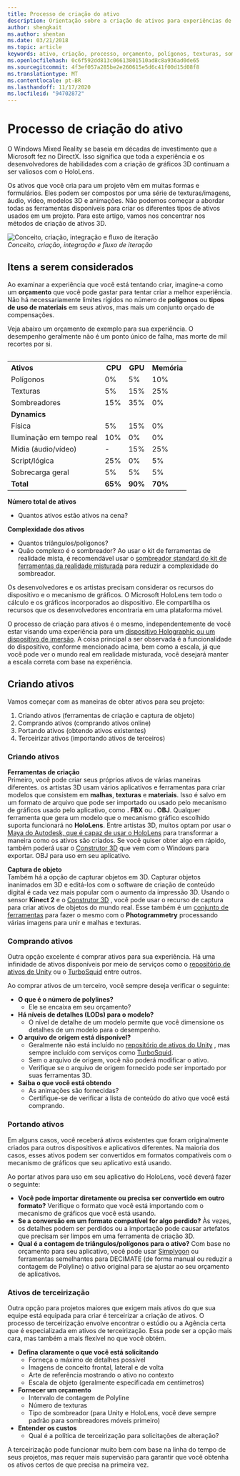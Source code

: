 ```yaml
---
title: Processo de criação do ativo
description: Orientação sobre a criação de ativos para experiências de realidade misturada.
author: shengkait
ms.author: shentan
ms.date: 03/21/2018
ms.topic: article
keywords: ativo, criação, processo, orçamento, polígonos, texturas, sombreadores, desempenho, headset de realidade misturada, headset de realidade misturada do Windows, headset de realidade virtual, HoloLens, MRTK, kit de ferramentas de realidade misturada, ativos
ms.openlocfilehash: 0c6f592dd813c06613801510ad8c8a936ad0de65
ms.sourcegitcommit: 4f3ef057a285be2e260615e5d6c41f00d15d08f8
ms.translationtype: MT
ms.contentlocale: pt-BR
ms.lasthandoff: 11/17/2020
ms.locfileid: "94702872"
---
```

# <a name="asset-creation-process"></a>Processo de criação do ativo

O Windows Mixed Reality se baseia em décadas de investimento que a Microsoft fez no DirectX. Isso significa que toda a experiência e os desenvolvedores de habilidades com a criação de gráficos 3D continuam a ser valiosos com o HoloLens.

Os ativos que você cria para um projeto vêm em muitas formas e formulários. Eles podem ser compostos por uma série de texturas/imagens, áudio, vídeo, modelos 3D e animações. Não podemos começar a abordar todas as ferramentas disponíveis para criar os diferentes tipos de ativos usados em um projeto. Para este artigo, vamos nos concentrar nos métodos de criação de ativos 3D.

![Conceito, criação, integração e fluxo de iteração](images/concept-creation-integration-iteration-flow-640px.jpg)<br>
*Conceito, criação, integração e fluxo de iteração*

## <a name="things-to-consider"></a>Itens a serem considerados

Ao examinar a experiência que você está tentando criar, imagine-a como um **orçamento** que você pode gastar para tentar criar a melhor experiência. Não há necessariamente limites rígidos no número de **polígonos** ou **tipos de uso de materiais** em seus ativos, mas mais um conjunto orçado de compensações.

Veja abaixo um orçamento de exemplo para sua experiência. O desempenho geralmente não é um ponto único de falha, mas morte de mil recortes por si.
<br>

<table style="float:right; margin-left: 10px;">
<tr>
<th style="text-align:left;"><b>Ativos</b></th><th style="text-align:right;"> CPU</th><th> GPU</th><th> Memória</th>
</tr><tr>
<td> Polígonos</td><td> 0%</td><td> 5%</td><td> 10%</td>
</tr><tr>
<td> Texturas</td><td> 5%</td><td> 15%</td><td>25%</td>
</tr><tr>
<td> Sombreadores</td><td> 15%</td><td> 35%</td><td> 0%</td>
</tr><tr>
<td> <b>Dynamics</b></td><td></td><td></td><td></td>
</tr><tr>
<td> Física</td><td> 5%</td><td> 15%</td><td> 0%</td>
</tr><tr>
<td> Iluminação em tempo real</td><td> 10%</td><td> 0%</td><td> 0%</td>
</tr><tr>
<td> Mídia (áudio/vídeo)</td><td> -</td><td> 15%</td><td> 25%</td>
</tr><tr>
<td> Script/lógica</td><td> 25%</td><td> 0%</td><td> 5%</td>
</tr><tr>
<td> Sobrecarga geral</td><td> 5%</td><td> 5%</td><td> 5%</td>
</tr><tr>
<td> <b>Total</b></td><td> <b>65%</b></td><td> <b>90%</b></td><td> <b>70%</b></td>
</tr>
</table>

**Número total de ativos**
* Quantos ativos estão ativos na cena?

**Complexidade dos ativos**
* Quantos triângulos/polígonos?
* Quão complexo é o sombreador? Ao usar o kit de ferramentas de realidade mista, é recomendável usar o [sombreador standard do kit de ferramentas da realidade misturada](https://github.com/microsoft/MixedRealityToolkit-Unity/blob/mrtk_release/Documentation/README_MRTKStandardShader.md) para reduzir a complexidade do sombreador.

Os desenvolvedores e os artistas precisam considerar os recursos do dispositivo e o mecanismo de gráficos. O Microsoft HoloLens tem todo o cálculo e os gráficos incorporados ao dispositivo. Ele compartilha os recursos que os desenvolvedores encontraria em uma plataforma móvel.

O processo de criação para ativos é o mesmo, independentemente de você estar visando uma experiência para um [dispositivo Holographic ou um dispositivo de imersão](../discover/mixed-reality.md#the-mixed-reality-spectrum). A coisa principal a ser observada é a funcionalidade do dispositivo, conforme mencionado acima, bem como a escala, já que você pode ver o mundo real em realidade misturada, você desejará manter a escala correta com base na experiência.

## <a name="authoring-assets"></a>Criando ativos

Vamos começar com as maneiras de obter ativos para seu projeto:
1. Criando ativos (ferramentas de criação e captura de objeto)
2. Comprando ativos (comprando ativos online)
3. Portando ativos (obtendo ativos existentes)
4. Terceirizar ativos (importando ativos de terceiros)

### <a name="creating-assets"></a>Criando ativos

**Ferramentas de criação**<br>
Primeiro, você pode criar seus próprios ativos de várias maneiras diferentes. os artistas 3D usam vários aplicativos e ferramentas para criar modelos que consistem em **malhas**, **texturas** e **materiais**. Isso é salvo em um formato de arquivo que pode ser importado ou usado pelo mecanismo de gráficos usado pelo aplicativo, como **. FBX** ou **. OBJ**. Qualquer ferramenta que gera um modelo que o mecanismo gráfico escolhido suporta funcionará no **HoloLens**. Entre artistas 3D, muitos optam por usar o [Maya do Autodesk, que é capaz de usar o HoloLens](https://www.youtube.com/watch?v=q0K3n0Gf8mA) para transformar a maneira como os ativos são criados. Se você quiser obter algo em rápido, também poderá usar o [Construtor 3D](https://developer.microsoft.com/windows/hardware/3d-print/3d-builder-resources) que vem com o Windows para exportar. OBJ para uso em seu aplicativo.

**Captura de objeto**<br>
Também há a opção de capturar objetos em 3D. Capturar objetos inanimados em 3D e editá-los com o software de criação de conteúdo digital é cada vez mais popular com o aumento da impressão 3D. Usando o sensor **Kinect 2** e o [Construtor 3D](https://developer.microsoft.com/windows/hardware/3d-print/3d-builder-resources) , você pode usar o recurso de captura para criar ativos de objetos do mundo real. Esse também é um [conjunto de ferramentas](https://en.wikipedia.org/wiki/Comparison_of_photogrammetry_software) para fazer o mesmo com o **Photogrammetry** processando várias imagens para unir e malhas e texturas.

### <a name="purchasing-assets"></a>Comprando ativos

Outra opção excelente é comprar ativos para sua experiência. Há uma infinidade de ativos disponíveis por meio de serviços como o [repositório de ativos de Unity](https://www.assetstore.unity3d.com/) ou o [TurboSquid](https://www.turbosquid.com/) entre outros.

Ao comprar ativos de um terceiro, você sempre deseja verificar o seguinte:
* **O que é o número de polylines?**
  * Ele se encaixa em seu orçamento?
* **Há níveis de detalhes (LODs) para o modelo?**
  * O nível de detalhe de um modelo permite que você dimensione os detalhes de um modelo para o desempenho.
* **O arquivo de origem está disponível?**
  * Geralmente não está incluído no [repositório de ativos do Unity](https://www.assetstore.unity3d.com/) , mas sempre incluído com serviços como [TurboSquid](https://www.turbosquid.com/).
  * Sem o arquivo de origem, você não poderá modificar o ativo.
  * Verifique se o arquivo de origem fornecido pode ser importado por suas ferramentas 3D.
* **Saiba o que você está obtendo**
  * As animações são fornecidas?
  * Certifique-se de verificar a lista de conteúdo do ativo que você está comprando.

### <a name="porting-assets"></a>Portando ativos

Em alguns casos, você receberá ativos existentes que foram originalmente criados para outros dispositivos e aplicativos diferentes. Na maioria dos casos, esses ativos podem ser convertidos em formatos compatíveis com o mecanismo de gráficos que seu aplicativo está usando.

Ao portar ativos para uso em seu aplicativo do HoloLens, você deverá fazer o seguinte:
* **Você pode importar diretamente ou precisa ser convertido em outro formato?** Verifique o formato que você está importando com o mecanismo de gráficos que você está usando.
* **Se a conversão em um formato compatível for algo perdido?** Às vezes, os detalhes podem ser perdidos ou a importação pode causar artefatos que precisam ser limpos em uma ferramenta de criação 3D.
* **Qual é a contagem de triângulos/polígonos para o ativo?** Com base no orçamento para seu aplicativo, você pode usar [Simplygon](https://www.simplygon.com/) ou ferramentas semelhantes para DECIMATE (de forma manual ou reduzir a contagem de Polyline) o ativo original para se ajustar ao seu orçamento de aplicativos.

### <a name="outsourcing-assets"></a>Ativos de terceirização

Outra opção para projetos maiores que exigem mais ativos do que sua equipe está equipada para criar é terceirizar a criação de ativos. O processo de terceirização envolve encontrar o estúdio ou a Agência certa que é especializada em ativos de terceirização. Essa pode ser a opção mais cara, mas também a mais flexível no que você obtém.
* **Defina claramente o que você está solicitando**
  * Forneça o máximo de detalhes possível
  * Imagens de conceito frontal, lateral e de volta
  * Arte de referência mostrando o ativo no contexto
  * Escala de objeto (geralmente especificada em centímetros)
* **Fornecer um orçamento**
  * Intervalo de contagem de Polyline
  * Número de texturas
  * Tipo de sombreador (para Unity e HoloLens, você deve sempre padrão para sombreadores móveis primeiro)
* **Entender os custos**
  * Qual é a política de terceirização para solicitações de alteração?

A terceirização pode funcionar muito bem com base na linha do tempo de seus projetos, mas requer mais supervisão para garantir que você obtenha os ativos certos de que precisa na primeira vez.
